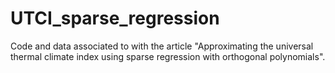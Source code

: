 # UTCI_sparse_regression
Code and data associated to with the article "Approximating the universal thermal climate index using sparse regression with orthogonal polynomials".
